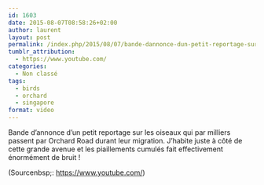 ```yaml
---
id: 1603
date: 2015-08-07T08:58:26+02:00
author: laurent
layout: post
permalink: /index.php/2015/08/07/bande-dannonce-dun-petit-reportage-sur-les/
tumblr_attribution:
  - https://www.youtube.com/
categories:
  - Non classé
tags:
  - birds
  - orchard
  - singapore
format: video
---
```

Bande d’annonce d’un petit reportage sur les oiseaux qui par milliers passent par Orchard Road durant leur migration. J’habite juste à côté de cette grande avenue et les piaillements cumulés fait effectivement énormément de bruit !

<div class="attribution">
  (<span>Sourcenbsp;:</span> <a href="https://www.youtube.com/">https://www.youtube.com/</a>)
</div>